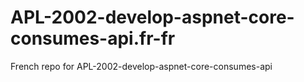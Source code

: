 # APL-2002-develop-aspnet-core-consumes-api.fr-fr
French repo for APL-2002-develop-aspnet-core-consumes-api
